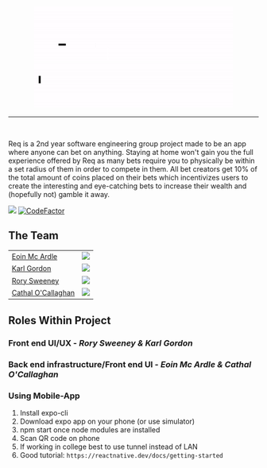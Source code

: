 <p align="center">
  <a href="https://github.com/IamCathal/Req">
    <img
      alt="Req"
      src="reqGif.gif"
      width="400"
    />
  </a>
</p>

___

<br>



Req is a 2nd year software engineering group project made to be an app where anyone can bet on anything. Staying at home won't gain you the full experience offered by Req as many bets require you to physically be within a set radius of them in order to compete in them. All bet creators get 10% of the total amount of coins placed on their bets which incentivizes users to create the interesting and eye-catching bets to increase their wealth and (hopefully not) gamble it away.


![](https://travis-ci.com/IamCathal/Req.svg?token=NxDPAobZPqQisyLUpivy&branch=master) [![CodeFactor](https://www.codefactor.io/repository/github/iamcathal/req/badge?s=d1515c510364f282930d5ead2e678f35656ce527)](https://www.codefactor.io/repository/github/iamcathal/req)

## The Team


|  |  |
| ------------- | ------------- |
| <a href="https://github.com/EoinMcArdle99">Eoin Mc Ardle</a> |![](https://img.shields.io/github/followers/EoinMcArdle99?label=Followers&style=social)  |
|<a href="https://github.com/FilthyHound"> Karl Gordon</a> | ![](https://img.shields.io/github/followers/filthyhound?label=Followers&style=social) |
|<a href="https://github.com/Rorysweeney99"> Rory Sweeney</a> | ![](https://img.shields.io/github/followers/rorysweeney99?label=Followers&style=social) |
|<a href="https://iamcathal.github.io"> Cathal O'Callaghan </a> | ![](https://img.shields.io/github/followers/IamCathal?label=Followers&style=social)|

## Roles Within Project
### Front end UI/UX - *Rory Sweeney & Karl Gordon*
### Back end infrastructure/Front end UI - *Eoin Mc Ardle & Cathal O'Callaghan*

### Using Mobile-App
1. Install expo-cli
2. Download expo app on your phone (or use simulator)
3. npm start once node modules are installed
4. Scan QR code on phone
5. If working in college best to use tunnel instead of LAN
6. Good tutorial: `https://reactnative.dev/docs/getting-started`
